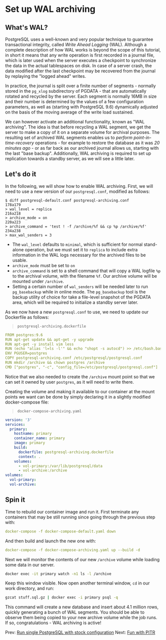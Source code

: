 # Set up WAL archiving

## What's WAL?
PostgreSQL uses a well-known and very popular technique to guarantee
transactional integrity, called *Write Ahead Logging* (WAL).
Although a complete description of how WAL works is beyond the scope of this
tutorial, in short it means that any write operation is first recorded in a
journal file, which is later used when the server executes a checkpoint to
synchronize the data in the actual tablespaces on disk. In case of a server
crash, the data modified after the last checkpoint may be recovered from the
journal by replaying the "logged ahead" writes.

In practice, the journal is split over a finite number of segments - normally
stored in the `pg_xlog` subdirectory of PGDATA - that are automatically
rotated and recycled by the server.  Each segment is normally 16MB in size
and their number is determined by the values of a few configuration
parameters, as well as (starting with PostgreSQL 9.6) dynamically adjusted on
the basis of the moving average of the write load sustained.

We can however activate an additional functionality, known as "WAL
archiving". The idea is that before recycling a WAL segment, we get the 
server to make a copy of
it on a separate volume for archival purposes. The resulting set of
archived WAL segments enables us to *perform point-in-time-recovery* 
operations - 
for example to restore the database as it was *20 minutes ago* - or as far
back as our archived journal allows us, starting with the last "base
backup". Additionally, WAL archiving is required to set up replication
towards a standby server, as we will see a little later.

## Let's do it
In the following, we will show how to enable WAL archiving. First, we will need
to use a new version of our `postgresql.conf`, modified as follows:

```
$ diff postgresql-default.conf postgresql-archiving.conf
178a179
> wal_level = replica
216a218
> archive_mode = on
220a223
> archive_command = 'test ! -f /archive/%f && cp %p /archive/%f'
234a238
> max_wal_senders = 3
```

- The `wal_level` defaults to `minimal`, which is sufficient for normal 
stand-alone operation, but we must set it to `replica` to include extra 
information in the WAL logs necessary for the archived files to be usable.
- `archive_mode` must be set to `on`
- `archive_command` is set to a shell command that will copy a WAL logfile 
`%p` to the archival volume, with the filename `%f`. Our archive volume will 
be mounted under `/archive`.
- Setting a certain number of `wal_senders` will be needed later to run 
`pg_basebackup` while in online mode. The `pg_basebackup` tool is the backup 
utility of choice for take a file-level snapshot of the PGDATA area, which 
will be required to initialize a standby server later.
  
As we now have a new `postgresql.conf` to use, we need to update our 
Dockerfile as follows:

> `postgresql-archiving.dockerfile`
```yaml
FROM postgres:9.6
RUN apt-get update && apt-get -y upgrade
RUN apt-get -y install vim less
RUN (echo "alias 'l=ls -l'" && echo "shopt -s autocd") >> /etc/bash.bashrc
ENV PGUSER=postgres
COPY postgresql-archiving.conf /etc/postgresql/postgresql.conf
RUN mkdir /archive && chown postgres /archive
CMD ["postgres", "-c", "config_file=/etc/postgresql/postgresql.conf"]
```
Notice that we also needed to create the `/archive` mount point so that we can
 set it owned by user `postgres`, as it will need to write there.

Creating the volume and making it available to our container at the mount 
points we want can be done by simply declaring it in a slightly modified 
docker-compose file:

>`docker-compose-archiving.yaml`
```yaml
version: '3'
services:
  primary:
    hostname: primary
    container_name: primary
    image: primary
    build:
      dockerfile: postgresql-archiving.dockerfile
      context: .
    volumes:
      - vol-primary:/var/lib/postgresql/data
      - vol-archive:/archive
volumes:
  vol-primary:
  vol-archive:
```

## Spin it

Time to rebuild our container image and run it. First terminate any 
containers that may be
 still running since going through the previous step with:
 ```yaml
 docker-compose -f docker-compose-default.yaml down
 ```
 And then build and launch the new one with:
```yaml
docker-compose -f docker-compose-archiving.yaml up --build -d
```

Next we will monitor the contents of our new `/archive` volume while loading 
some data in our server.

```bash
docker exec -it primary watch -n1 ls -l /archive
```

Keep this window visible. Now open another terminal window, `cd` in our work 
directory, and run:
```bash
gzcat stuff.sql.gz | docker exec -i primary psql -q
```

This command will create a new database and insert about 4.1 million rows, 
quickly generating a bunch of WAL segments. You should be able to observe them 
being copied to your new archive volume while the job runs. If so, 
congratulations - WAL archiving is active!

Prev: [Run single PostgreSQL with stock configuration](docs/01.md) Next: 
[Fun with PITR](docs/03.md) 